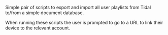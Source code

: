 Simple pair of scripts to export and import all user playlists from Tidal to/from a simple document database.

When running these scripts the user is prompted to go to a URL to link their device to the relevant account.
